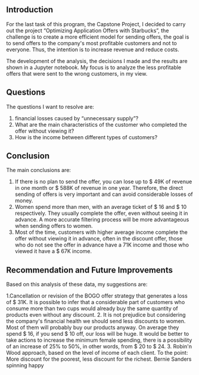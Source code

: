 ## Introduction
For the last task of this program, the Capstone Project, I decided to carry out the project “Optimizing Application Offers with Starbucks”,
the challenge is to create a more efficient model for sending offers, the goal is to send offers to the company's most profitable customers and not to everyone. Thus, the intention is to increase revenue and reduce costs.

The development of the analysis, the decisions I made and the results are shown in a Jupyter notebook.
My focus is to analyze the less profitable offers that were sent to the wrong customers, in my view.

## Questions
The questions I want to resolve are:
1. financial losses caused by “unnecessary supply”?
2. What are the main characteristics of the customer who completed the offer without viewing it?
3. How is the income between different types of customers?

## Conclusion
The main conclusions are:

1. If there is no plan to send the offer, you can lose up to $ 49K of revenue in one month or $ 588K of revenue in one year. Therefore, the direct sending of offers is very important and can avoid considerable losses of money.
2. Women spend more than men, with an average ticket of $ 16 and $ 10 respectively. They usually complete the offer, even without seeing it in advance. A more accurate filtering process will be more advantageous when sending offers to women.
3. Most of the time, customers with higher average income complete the offer without viewing it in advance, often in the discount offer, those who do not see the offer in advance have a 71K income and those who viewed it have a $ 67K income.

## Recommendation and Future Improvements
Based on this analysis of these data, my suggestions are:

1.Cancellation or revision of the BOGO offer strategy that generates a loss of $ 31K. It is possible to infer that a considerable part of customers who consume more than two cups would already buy the same quantity of products even without any discount.
2. It is not prejudice but considering the company's financial health we should send less discounts to women. Most of them will probably buy our products anyway. On average they spend $ 16, if you send $ 10 off, our loss will be huge. It would be better to take actions to increase the minimum female spending, there is a possibility of an increase of 25% to 50%, in other words, from $ 20 to $ 24.
3. Robin'n Wood approach, based on the level of income of each client. To the point: More discount for the poorest, less discount for the richest. Bernie Sanders spinning happy

